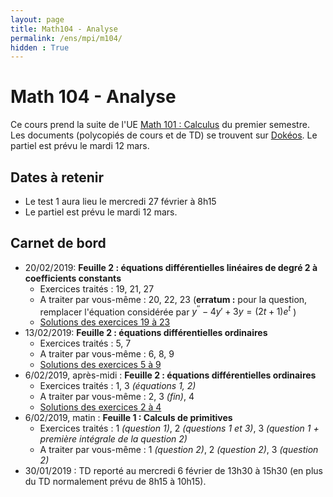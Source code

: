 ```yaml
---
layout: page
title: Math104 - Analyse
permalink: /ens/mpi/m104/
hidden : True
---
```



# Math 104 - Analyse

Ce cours prend la suite de l'UE [Math 101 : Calculus](../m101/) du premier semestre. Les documents (polycopiés de cours et de TD) se trouvent sur [Dokéos](http://formation.u-psud.fr). Le partiel est prévu le mardi 12 mars. 

## Dates à retenir

* Le test 1 aura lieu le mercredi 27 février à 8h15
* Le partiel est prévu le mardi 12 mars.

## Carnet de bord

- <span class="date">20/02/2019:</span> **Feuille 2 : équations différentielles linéaires de degré 2 à coefficients constants**
	* Exercices traités : 19, 21, 27
	* A traiter par vous-même : 20, 22, 23 (**erratum :** pour la question, remplacer l'équation considérée par $y^{\prime \prime}-4y'+3y = (2t+1)e^t$ )
	* [Solutions des exercices 19 à 23](td3_corr.pdf)
- <span class="date">13/02/2019:</span> **Feuille 2 : équations différentielles ordinaires**
	* Exercices traités : 5, 7
	* A traiter par vous-même : 6, 8, 9
	* [Solutions des exercices 5 à 9](td3_corr.pdf)
- <span class="date">6/02/2019, après-midi :</span>  **Feuille 2 : équations différentielles ordinaires**
	* Exercices traités : 1, 3 *(équations 1, 2)*
	* A traiter par vous-même : 2, 3 *(fin)*, 4
	* [Solutions des exercices 2 à 4](td2_corr.pdf)
- <span class="date">6/02/2019, matin :</span> **Feuille 1 : Calculs de primitives**
	* Exercices traités : 1 *(question 1)*, 2 *(questions 1 et 3)*, 3 *(question 1 + première intégrale de la question 2)*
	* A traiter par vous-même : 1 *(question 2)*, 2 *(question 2)*, 3 *(question 2)*
- <span class="date"> 30/01/2019 :</span>
	TD reporté au mercredi 6 février de 13h30 à 15h30 (en plus du TD normalement prévu de 8h15 à 10h15).